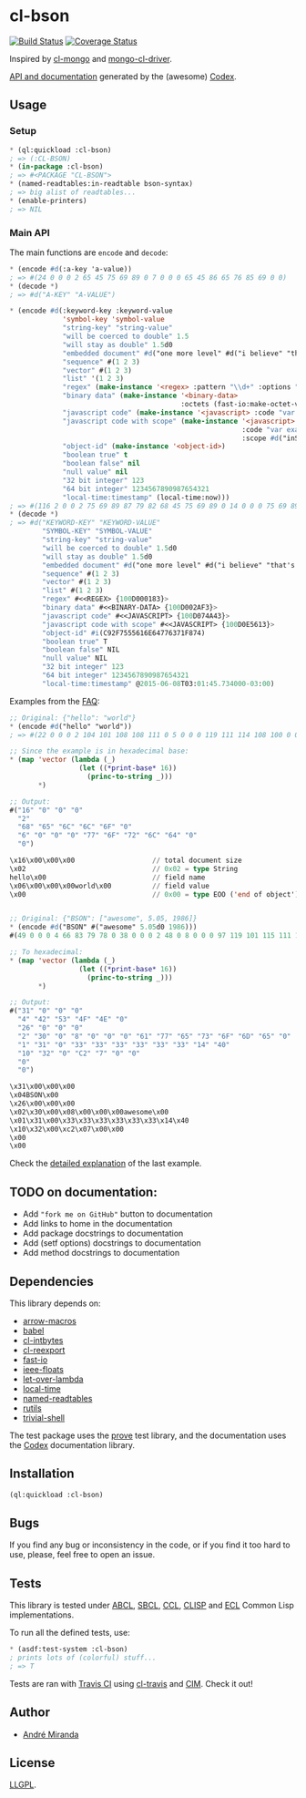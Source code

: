 # cl-bson
[![Build Status](https://travis-ci.org/EuAndreh/cl-bson.svg?branch=master)](https://travis-ci.org/EuAndreh/cl-bson)
[![Coverage Status](https://coveralls.io/repos/EuAndreh/cl-bson/badge.svg?branch=master)](https://coveralls.io/r/EuAndreh/cl-bson?branch=master)

Inspired by [cl-mongo](https://github.com/fons/cl-mongo) and [mongo-cl-driver](https://github.com/archimag/mongo-cl-driver/tree/master/bson).

[API and documentation](http://euandre.org/cl-bson) generated by the (awesome) [Codex](https://github.com/CommonDoc/codex).

## Usage
### Setup
```lisp
* (ql:quickload :cl-bson)
; => (:CL-BSON)
* (in-package :cl-bson)
; => #<PACKAGE "CL-BSON">
* (named-readtables:in-readtable bson-syntax)
; => big alist of readtables...
* (enable-printers)
; => NIL
```

### Main API
The main functions are `encode` and `decode`:
```lisp
* (encode #d(:a-key 'a-value))
; => #(24 0 0 0 2 65 45 75 69 89 0 7 0 0 0 65 45 86 65 76 85 69 0 0)
* (decode *)
; => #d("A-KEY" "A-VALUE")

* (encode #d(:keyword-key :keyword-value
             'symbol-key 'symbol-value
             "string-key" "string-value"
             "will be coerced to double" 1.5
             "will stay as double" 1.5d0
             "embedded document" #d("one more level" #d("i believe" "that's enough"))
             "sequence" #(1 2 3)
             "vector" #(1 2 3)
             "list" '(1 2 3)
             "regex" (make-instance '<regex> :pattern "\\d+" :options "i")
             "binary data" (make-instance '<binary-data>
                                          :octets (fast-io:make-octet-vector 10))
             "javascript code" (make-instance '<javascript> :code "var example = 1;")
             "javascript code with scope" (make-instance '<javascript>
                                                         :code "var example = inScope;"
                                                         :scope #d("inScope" 10))
             "object-id" (make-instance '<object-id>)
             "boolean true" t
             "boolean false" nil
             "null value" nil
             "32 bit integer" 123
             "64 bit integer" 1234567890987654321
             "local-time:timestamp" (local-time:now)))
; => #(116 2 0 0 2 75 69 89 87 79 82 68 45 75 69 89 0 14 0 0 0 75 69 89 87 79 82 68 45 86 65 76 85 69 0 2 83 89 77 66 79 76 45 75 69 89 0 13 0 0 0 83 89 77 66 79 76 45 86 65 76 85 69 0 2 115 116 114 105 110 103 45 107 101 121 0 13 0 0 0 115 116 114 105 110 103 45 118 97 108 117 101 0 1 119 105 108 108 32 98 101 32 99 111 101 114 99 101 100 32 116 111 32 100 111 117 98 108 101 0 0 0 0 0 0 0 248 63 1 119 105 108 108 32 115 116 97 121 32 97 115 32 100 111 117 98 108 101 0 0 0 0 0 0 0 248 63 3 101 109 98 101 100 100 101 100 32 100 111 99 117 109 101 110 116 0 55 0 0 0 3 111 110 101 32 109 111 114 101 32 108 101 118 101 108 0 34 0 0 0 2 105 32 98 101 108 105 101 118 101 0 14 0 0 0 116 104 97 116 39 115 32 101 110 111 117 103 104 0 0 0 4 115 101 113 117 101 110 99 101 0 26 0 0 0 16 48 0 1 0 0 0 16 49 0 2 0 0 0 16 50 0 3 0 0 0 0 4 118 101 99 116 111 114 0 26 0 0 0 16 48 0 1 0 0 0 16 49 0 2 0 0 0 16 50 0 3 0 0 0 0 4 108 105 115 116 0 26 0 0 0 16 48 0 1 0 0 0 16 49 0 2 0 0 0 16 50 0 3 0 0 0 0 11 114 101 103 101 120 0 92 100 43 0 105 0 5 98 105 110 97 114 121 32 100 97 116 97 0 10 0 0 0 0 0 0 0 0 0 0 0 0 0 0 13 106 97 118 97 115 99 114 105 112 116 32 99 111 100 101 0 17 0 0 0 118 97 114 32 101 120 97 109 112 108 101 32 61 32 49 59 0 15 106 97 118 97 115 99 114 105 112 116 32 99 111 100 101 32 119 105 116 104 32 115 99 111 112 101 0 46 0 0 0 0 118 97 114 32 101 120 97 109 112 108 101 32 61 32 105 110 83 99 111 112 101 59 0 18 0 0 0 16 105 110 83 99 111 112 101 0 10 0 0 0 0 7 111 98 106 101 99 116 45 105 100 0 201 47 117 85 97 110 100 119 99 113 248 116 8 98 111 111 108 101 97 110 32 116 114 117 101 0 1 8 98 111 111 108 101 97 110 32 102 97 108 115 101 0 0 8 110 117 108 108 32 118 97 108 117 101 0 0 16 51 50 32 98 105 116 32 105 110 116 101 103 101 114 0 123 0 0 0 18 54 52 32 98 105 116 32 105 110 116 101 103 101 114 0 177 28 108 177 244 16 34 17 9 108 111 99 97 108 45 116 105 109 101 58 116 105 109 101 115 116 97 109 112 0 6 172 194 209 77 1 0 0 0)
* (decode *)
; => #d("KEYWORD-KEY" "KEYWORD-VALUE"
        "SYMBOL-KEY" "SYMBOL-VALUE"
        "string-key" "string-value"
        "will be coerced to double" 1.5d0
        "will stay as double" 1.5d0
        "embedded document" #d("one more level" #d("i believe" "that's enough"))
        "sequence" #(1 2 3)
        "vector" #(1 2 3)
        "list" #(1 2 3)
        "regex" #<<REGEX> {100D000183}>
        "binary data" #<<BINARY-DATA> {100D002AF3}>
        "javascript code" #<<JAVASCRIPT> {100D074A43}>
        "javascript code with scope" #<<JAVASCRIPT> {100D0E5613}>
        "object-id" #i(C92F7555616E64776371F874)
        "boolean true" T
        "boolean false" NIL
        "null value" NIL
        "32 bit integer" 123
        "64 bit integer" 1234567890987654321
        "local-time:timestamp" @2015-06-08T03:01:45.734000-03:00)
```

Examples from the [FAQ](http://bsonspec.org/faq.html):
```lisp
;; Original: {"hello": "world"}
* (encode #d("hello" "world"))
; => #(22 0 0 0 2 104 101 108 108 111 0 5 0 0 0 119 111 114 108 100 0 0)

;; Since the example is in hexadecimal base:
* (map 'vector (lambda (_)
                 (let ((*print-base* 16))
                   (princ-to-string _)))
       *)

;; Output:
#("16" "0" "0" "0"
  "2"
  "68" "65" "6C" "6C" "6F" "0"
  "6" "0" "0" "0" "77" "6F" "72" "6C" "64" "0"
  "0")

\x16\x00\x00\x00                   // total document size
\x02                               // 0x02 = type String
hello\x00                          // field name
\x06\x00\x00\x00world\x00          // field value
\x00                               // 0x00 = type EOO ('end of object')


;; Original: {"BSON": ["awesome", 5.05, 1986]}
* (encode #d("BSON" #("awesome" 5.05d0 1986)))
#(49 0 0 0 4 66 83 79 78 0 38 0 0 0 2 48 0 8 0 0 0 97 119 101 115 111 109 101 0 1 49 0 51 51 51 51 51 51 20 64 16 50 0 194 7 0 0 0 0)

;; To hexadecimal:
* (map 'vector (lambda (_)
                 (let ((*print-base* 16))
                   (princ-to-string _)))
       *)

;; Output:
#("31" "0" "0" "0"
  "4" "42" "53" "4F" "4E" "0"
  "26" "0" "0" "0"
  "2" "30" "0" "8" "0" "0" "0" "61" "77" "65" "73" "6F" "6D" "65" "0"
  "1" "31" "0" "33" "33" "33" "33" "33" "33" "14" "40"
  "10" "32" "0" "C2" "7" "0" "0"
  "0"
  "0")

\x31\x00\x00\x00
\x04BSON\x00
\x26\x00\x00\x00
\x02\x30\x00\x08\x00\x00\x00awesome\x00
\x01\x31\x00\x33\x33\x33\x33\x33\x33\x14\x40
\x10\x32\x00\xc2\x07\x00\x00
\x00
\x00
```

Check the [detailed explanation](https://groups.google.com/d/msg/bson/8g76R0cb-CQ/DWdjQaS0tMMJ) of the last example.

## TODO on documentation:
+ Add `"fork me on GitHub"` button to documentation
+ Add links to home in the documentation
+ Add package docstrings to documentation
+ Add (setf options) docstrings to documentation
+ Add method docstrings to documentation

## Dependencies
This library depends on:
+ [arrow-macros](https://github.com/hipeta/arrow-macros/)
+ [babel](https://common-lisp.net/project/babel/)
+ [cl-intbytes](https://github.com/EuAndreh/cl-intbytes)
+ [cl-reexport](https://github.com/takagi/cl-reexport/)
+ [fast-io](https://github.com/rpav/fast-io)
+ [ieee-floats](https://github.com/marijnh/ieee-floats)
+ [let-over-lambda](https://github.com/thephoeron/let-over-lambda)
+ [local-time](https://common-lisp.net/project/local-time/)
+ [named-readtables](https://common-lisp.net/project/named-readtables/)
+ [rutils](https://github.com/vseloved/rutils)
+ [trivial-shell](https://github.com/gwkkwg/trivial-shell)

The test package uses the [prove](https://github.com/fukamachi/prove) test library, and the documentation uses the [Codex](https://github.com/CommonDoc/codex) documentation library.

## Installation
```lisp
(ql:quickload :cl-bson)
```

## Bugs
If you find any bug or inconsistency in the code, or if you find it too hard to use, please, feel free to open an issue.

## Tests
This library is tested under [ABCL](https://common-lisp.net/project/armedbear/), [SBCL](http://www.sbcl.org/), [CCL](http://ccl.clozure.com/), [CLISP](http://www.clisp.org/) and [ECL](https://common-lisp.net/project/ecl/) Common Lisp implementations.

To run all the defined tests, use:
```lisp
* (asdf:test-system :cl-bson)
; prints lots of (colorful) stuff...
; => T
```

Tests are ran with [Travis CI](https://travis-ci.org/EuAndreh/cl-bson) using [cl-travis](https://github.com/luismbo/cl-travis) and [CIM](https://github.com/KeenS/CIM). Check it out!

## Author
+ [André Miranda](https://github.com/EuAndreh)

## License
[LLGPL](https://tldrlegal.com/license/lisp-lesser-general-public-license#fulltext). 
